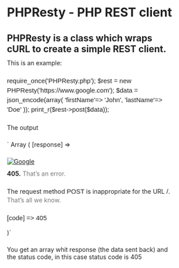 PHPResty - PHP REST client
==========================

PHPResty is a class which wraps cURL to create a simple REST client. 
--------------------------------------------------------------------

This is an example:

`
require_once('PHPResty.php');
$rest = new PHPResty('https://www.google.com');
$data = json_encode(array(
'firstName'=> 'John',
'lastName'=> 'Doe'
));
print_r($rest->post($data));
`

The output

`
Array
(
    [response] => <!DOCTYPE html>
<html lang=en>
  <meta charset=utf-8>
  <meta name=viewport content="initial-scale=1, minimum-scale=1, width=device-width">
  <title>Error 405 (Method Not Allowed)!!1</title>
  <style>
    *{margin:0;padding:0}html,code{font:15px/22px arial,sans-serif}html{background:#fff;color:#222;padding:15px}body{margin:7% auto 0;max-width:390px;min-height:180px;padding:30px 0 15px}* > body{background:url(//www.google.com/images/errors/robot.png) 100% 5px no-repeat;padding-right:205px}p{margin:11px 0 22px;overflow:hidden}ins{color:#777;text-decoration:none}a img{border:0}@media screen and (max-width:772px){body{background:none;margin-top:0;max-width:none;padding-right:0}}
  </style>
  <a href=//www.google.com/><img src=//www.google.com/images/errors/logo_sm.gif alt=Google></a>
  <p><b>405.</b> <ins>That’s an error.</ins>
  <p>The request method <code>POST</code> is inappropriate for the URL <code>/</code>.  <ins>That’s all we know.</ins>

    [code] => 405
)`

You get an array whit response (the data sent back) and the status code, in this case status code is 405